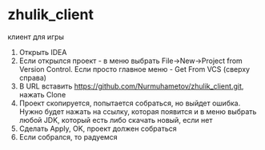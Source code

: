 # zhulik_client
клиент для игры

1. Открыть IDEA
2. Если открылся проект - в меню выбрать File->New->Project from Version Control. Если просто главное меню - Get From VCS (сверху справа)
3. В URL вставить https://github.com/Nurmuhametov/zhulik_client.git, нажать Clone
4. Проект скопируется, попытается собраться, но выйдет ошибка. Нужно будет нажать на ссылку, которая появится и в меню выбрать любой JDK, который есть либо скачать новый, если нет
5. Сделать Apply, OK, проект должен собраться
6. Если собрался, то радуемся
